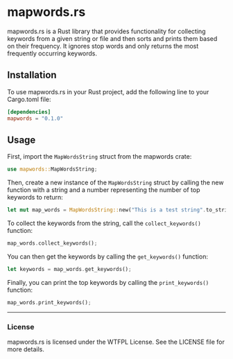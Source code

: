# mapwords.rs

mapwords.rs is a Rust library that provides functionality for collecting keywords from a given string or file and then sorts and prints them based on their frequency. It ignores stop words and only returns the most frequently occurring keywords.

## Installation

To use mapwords.rs in your Rust project, add the following line to your Cargo.toml file:

```toml
[dependencies]
mapwords = "0.1.0"
```

## Usage

First, import the `MapWordsString` struct from the mapwords crate:

```rust
use mapwords::MapWordsString;
```

Then, create a new instance of the `MapWordsString` struct by calling the new function with a string and a number representing the number of top keywords to return:

```rust
let mut map_words = MapWordsString::new("This is a test string".to_string(), 2);
```

To collect the keywords from the string, call the `collect_keywords()` function:

```rust
map_words.collect_keywords();
```

You can then get the keywords by calling the `get_keywords()` function:

```rust
let keywords = map_words.get_keywords();
```

Finally, you can print the top keywords by calling the `print_keywords()` function:

```rust
map_words.print_keywords();
```

---

### License

mapwords.rs is licensed under the WTFPL License. See the LICENSE file for more details.

